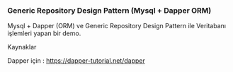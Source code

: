 ### Generic Repository Design Pattern (Mysql + Dapper ORM)

Mysql + Dapper (ORM) ve Generic Repository Design Pattern ile Veritabanı işlemleri yapan bir demo.


Kaynaklar

Dapper için : https://dapper-tutorial.net/dapper
